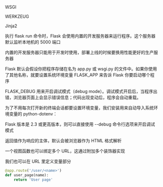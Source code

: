 WSGI

WERKZEUG

Jinja2





执行 flask run 命令时，Flask 会使用内置的开发服务器来运行程序。这个服务器默认监听本地机的 5000 端口

内置的开发服务器只能用于开发时使用，部署上线的时候要换用性能更好的生产服务器

 Flask 默认会假设你把程序存储在名为 app.py 或 wsgi.py 的文件中。如果你使用了其他名称，就要设置系统环境变量 FLASK_APP 来告诉 Flask 你要启动哪个程序

FLASK_DEBUG 用来开启调试模式（debug mode）。调试模式开启后，当程序出错，浏览器页面上会显示错误信息；代码出现变动后，程序会自动重载。

为了不用每次打开新的终端会话都要设置环境变量，我们安装用来自动导入系统环境变量的 python-dotenv：

Flask 版本是 2.3 或更高版本，则可以直接使用 --debug 命令行选项来开启调试模式

返回值作为响应的主体，默认会被浏览器作为 HTML 格式解析

一个视图函数也可以绑定多个 URL，这通过附加多个装饰器实现

我们也可以在 URL 里定义变量部分

```python
@app.route('/user/<name>')
def user_page(name):
    return 'User page'
```

















